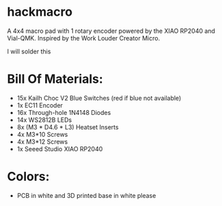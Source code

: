 # hackmacro
A 4x4 macro pad with 1 rotary encoder powered by the XIAO RP2040 and Vial-QMK. Inspired by the Work Louder Creator Micro.

I will solder this

# Bill Of Materials:
- 15x Kailh Choc V2 Blue Switches (red if blue not available)
- 1x EC11 Encoder
- 16x Through-hole 1N4148 Diodes
- 14x WS2812B LEDs
- 8x (M3 * D4.6 * L3) Heatset Inserts
- 4x M3*10 Screws
- 4x M3*12 Screws
- 1x Seeed Studio XIAO RP2040

# Colors:
- PCB in white and 3D printed base in white please
